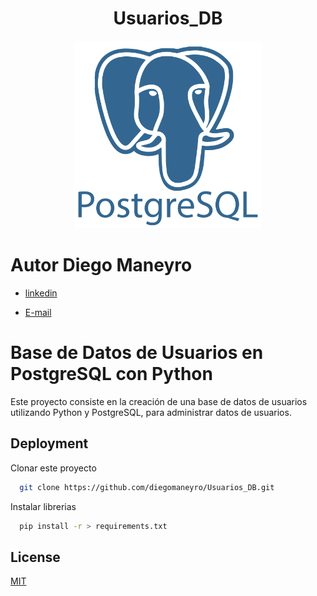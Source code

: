 # <h1 align=center> **Usuarios_DB** </h1>

<p align="center">
<img src="./recursos/logo.png"  height=300>
</p>


# Autor Diego Maneyro

+ [linkedin](https://www.linkedin.com/in/diego-maneyro/)

+ [E-mail](diegomaneyro@gmail.com)

# Base de Datos de Usuarios en PostgreSQL con Python

Este proyecto consiste en la creación de una base de datos de usuarios utilizando Python y PostgreSQL, para administrar datos de usuarios.


## Deployment

Clonar este proyecto

```bash
  git clone https://github.com/diegomaneyro/Usuarios_DB.git
```

Instalar librerias

```bash
  pip install -r > requirements.txt
```
## License

[MIT](https://choosealicense.com/licenses/mit/)